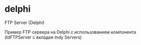 # delphi
FTP Server (Delphi)

Пример FTP сервера на Delphi 
  с использованием компонента (IdFTPServer c вкладки Indy Servers)
